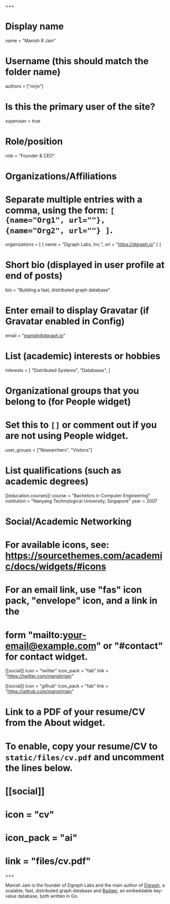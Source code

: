 +++
# Display name
name = "Manish R Jain"

# Username (this should match the folder name)
authors = ["mrjn"]

# Is this the primary user of the site?
superuser = true

# Role/position
role = "Founder & CEO"

# Organizations/Affiliations
#   Separate multiple entries with a comma, using the form: `[ {name="Org1", url=""}, {name="Org2", url=""} ]`.
organizations = [ { name = "Dgraph Labs, Inc.", url = "https://dgraph.io" } ]

# Short bio (displayed in user profile at end of posts)
bio = "Building a fast, distributed graph database"

# Enter email to display Gravatar (if Gravatar enabled in Config)
email = "manish@dgraph.io"

# List (academic) interests or hobbies
interests = [
  "Distributed Systems",
  "Databases",
]

# Organizational groups that you belong to (for People widget)
#   Set this to `[]` or comment out if you are not using People widget.
user_groups = ["Researchers", "Visitors"]

# List qualifications (such as academic degrees)
[[education.courses]]
  course = "Bachelors in Computer Engineering"
  institution = "Nanyang Technological University, Singapore"
  year = 2007

# Social/Academic Networking
# For available icons, see: https://sourcethemes.com/academic/docs/widgets/#icons
#   For an email link, use "fas" icon pack, "envelope" icon, and a link in the
#   form "mailto:your-email@example.com" or "#contact" for contact widget.

[[social]]
  icon = "twitter"
  icon_pack = "fab"
  link = "https://twitter.com/manishrjain"

[[social]]
  icon = "github"
  icon_pack = "fab"
  link = "https://github.com/manishrjain"

# Link to a PDF of your resume/CV from the About widget.
# To enable, copy your resume/CV to `static/files/cv.pdf` and uncomment the lines below.
# [[social]]
#   icon = "cv"
#   icon_pack = "ai"
#   link = "files/cv.pdf"

+++

Manish Jain is the founder of Dgraph Labs and the main author of
[Dgraph][dgraph], a scalable, fast, distributed graph database and
[Badger][badger], an embeddable key-value database, both written in Go.

[dgraph]: https://github.com/dgraph-io/dgraph
[badger]: https://github.com/dgraph-io/badger

